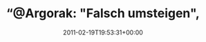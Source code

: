---
retweeted: false
source: <a href="http://twitter.com/#!/download/ipad" rel="nofollow">Twitter for iPad</a>
entities:
  hashtags: []
  symbols: []
  user_mentions:
  - name: Florian Gilcher (@skade@hachyderm.io)
    screen_name: Argorak
    indices:
    - '1'
    - '9'
    id_str: '27227212'
    id: '27227212'
  urls: []
display_text_range:
- '0'
- '84'
favorite_count: '0'
id_str: '39049961668612096'
truncated: false
retweet_count: '0'
id: '39049961668612096'
created_at: Sat Feb 19 19:53:31 +0000 2011
favorited: false
full_text: '“@Argorak: "Falsch umsteigen", oder: Die Kunst, aus 2 Anschlusszügenhp
  4 zu machen.”'
lang: de
tags:
- pesos:twitter
date: '2011-02-19T19:53:31+00:00'
src: https://twitter.com/bascht/status/39049961668612096
original_url: https://twitter.com/bascht/status/39049961668612096
type: twitter_tweet
text: '“@Argorak: "Falsch umsteigen", oder: Die Kunst, aus 2 Anschlusszügenhp 4 zu
  machen.”'
title: '“@Argorak: "Falsch umsteigen", '

---